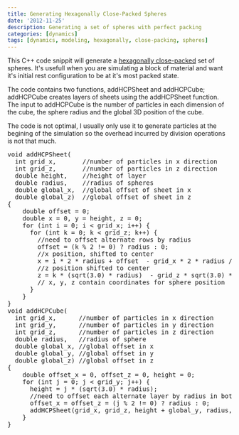 ```yaml
---
title: Generating Hexagonally Close-Packed Spheres
date: '2012-11-25'
description: Generating a set of spheres with perfect packing
categories: [dynamics]
tags: [dynamics, modeling, hexagonally, close-packing, spheres]
---
```


This C++ code snippit will generate a [hexagonally close-packed](http://en.wikipedia.org/wiki/Close-packing_of_equal_spheres) set of spheres. It's usefull when you are simulating a block of material and want it's initial rest configuration to be at it's most packed state. 

The code contains two functions, addHCPSheet and addHCPCube; addHCPCube creates layers of sheets using the addHCPSheet function. The input to addHCPCube is the number of particles in each dimension of the cube, the sphere radius and the global 3D position of the cube.

The code is not optimal, I usually only use it to generate particles at the begining of the simulation so the overhead incurred by division operations is not that much.

<pre>
void addHCPSheet(
  int grid_x,       //number of particles in x direction
  int grid_z,       //number of particles in z direction
  double height,    //height of layer
  double radius,    //radius of spheres
  double global_x,  //global offset of sheet in x
  double global_z)  //global offset of sheet in z
{
    double offset = 0;
    double x = 0, y = height, z = 0;
    for (int i = 0; i < grid_x; i++) {
      for (int k = 0; k < grid_z; k++) {
        //need to offset alternate rows by radius
        offset = (k % 2 != 0) ? radius : 0;
        //x position, shifted to center
        x = i * 2 * radius + offset  - grid_x * 2 * radius / 2.0 + global_x;
        //z position shifted to center
        z = k * (sqrt(3.0) * radius)  - grid_z * sqrt(3.0) * radius / 2.0 + global_z
        // x, y, z contain coordinates for sphere position
      }
    }
}
void addHCPCube(
  int grid_x,      //number of particles in x direction
  int grid_y,      //number of particles in y direction
  int grid_z,      //number of particles in z direction
  double radius,   //radius of sphere
  double global_x, //global offset in x
  double global_y, //global offset in y
  double global_z) //global offset in z
{
    double offset_x = 0, offset_z = 0, height = 0;
    for (int j = 0; j < grid_y; j++) {
      height = j * (sqrt(3.0) * radius);
      //need to offset each alternate layer by radius in both x and z direction
      offset_x = offset_z = (j % 2 != 0) ? radius : 0;
      addHCPSheet(grid_x, grid_z, height + global_y, radius, offset_x+global_x, offset_z+global_z);
    }
}

</pre>


